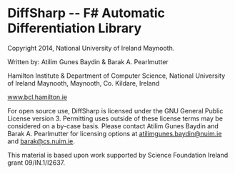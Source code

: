 
DiffSharp -- F# Automatic Differentiation Library
=================================================

Copyright 2014, National University of Ireland Maynooth.

Written by: Atilim Gunes Baydin & Barak A. Pearlmutter

Hamilton Institute & Department of Computer Science,
National University of Ireland Maynooth,
Maynooth, Co. Kildare,
Ireland

www.bcl.hamilton.ie

For open source use, DiffSharp is licensed under the GNU General Public License version 3. Permitting uses outside of these license terms may be considered on a by-case basis. Please contact Atilim Gunes Baydin and Barak A. Pearlmutter for licensing options at atilimgunes.baydin@nuim.ie and barak@cs.nuim.ie.

This material is based upon work supported by Science Foundation Ireland grant 09/IN.1/I2637.
